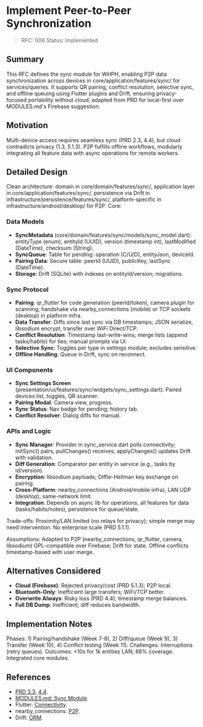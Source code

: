# Implement Peer-to-Peer Synchronization

> RFC: 006
> Status: Implemented

## Summary

This RFC defines the sync module for WHPH, enabling P2P data synchronization across devices in core/application/features/sync/ for services/queries. It supports QR pairing, conflict resolution, selective sync, and offline queuing using Flutter plugins and Drift, ensuring privacy-focused portability without cloud, adapted from PRD for local-first over MODULES.md's Firebase suggestion.

## Motivation

Multi-device access requires seamless sync (PRD 2.3, 4.4), but cloud contradicts privacy (1.3, 5.1.3). P2P fulfills offline workflows, modularly integrating all feature data with async operations for remote workers.

## Detailed Design

Clean architecture: domain in core/domain/features/sync/, application layer in core/application/features/sync/, persistence via Drift in infrastructure/persistence/features/sync/, platform-specific in infrastructure/android/desktop/ for P2P. Core:

### Data Models

- **SyncMetadata** (core/domain/features/sync/models/sync_model.dart): entityType (enum), entityId (UUID), version (timestamp int), lastModified (DateTime), checksum (String).
- **SyncQueue**: Table for pending: operation (C/U/D), entityJson, deviceId.
- **Pairing Data**: Secure table: peerId (UUID), publicKey, lastSync (DateTime).
- **Storage**: Drift (SQLite) with indexes on entityId/version; migrations.

### Sync Protocol

- **Pairing**: qr_flutter for code generation (peerId/token), camera plugin for scanning; handshake via nearby_connections (mobile) or TCP sockets (desktop) in platform infra.
- **Data Transfer**: Diffs since last sync via DB timestamps; JSON serialize, libsodium encrypt, transfer over WiFi Direct/TCP.
- **Conflict Resolution**: Timestamp last-write-wins; merge lists (append tasks/habits) for ties; manual prompts via UI.
- **Selective Sync**: Toggles per type in settings module; excludes sensitive.
- **Offline Handling**: Queue in Drift, sync on reconnect.

### UI Components

- **Sync Settings Screen** (presentation/ui/features/sync/widgets/sync_settings.dart): Paired devices list, toggles, QR scanner.
- **Pairing Modal**: Camera view, progress.
- **Sync Status**: Nav badge for pending; history tab.
- **Conflict Resolver**: Dialog diffs for manual.

### APIs and Logic

- **Sync Manager**: Provider in sync_service.dart polls connectivity; initSync() pairs, pullChanges() receives, applyChanges() updates Drift with validation.
- **Diff Generation**: Comparator per entity in service (e.g., tasks by id/version).
- **Encryption**: libsodium payloads; Diffie-Hellman key exchange on pairing.
- **Cross-Platform**: nearby_connections (Android/mobile infra), LAN UDP (desktop); same-network limit.
- **Integration**: Depends on async lib for operations, all features for data (tasks/habits/notes), persistence for queue/state.

Trade-offs: Proximity/LAN limited (no relays for privacy); simple merge may need intervention. No enterprise scale (PRD 5.1.1).

Assumptions: Adapted to P2P (nearby_connections, qr_flutter, camera, libsodium) GPL-compatible over Firebase; Drift for state. Offline conflicts timestamp-based with user merge.

## Alternatives Considered

- **Cloud (Firebase)**: Rejected privacy/cost (PRD 5.1.3); P2P local.
- **Bluetooth-Only**: Inefficient large transfers; WiFi/TCP better.
- **Overwrite Always**: Risky loss (PRD 4.4); timestamp merge balances.
- **Full DB Dump**: Inefficient; diff reduces bandwidth.

## Implementation Notes

Phases: 1) Pairing/handshake (Week 7-8), 2) Diff/queue (Week 9), 3) Transfer (Week 10), 4) Conflict testing (Week 11). Challenges: Interruptions (retry queues). Outcomes: <10s for 1k entities LAN; 88% coverage. Integrated core modules.

## References

- [PRD 3.3](https://github.com/ahmet-cetinkaya/whph/blob/ea71256c1/docs/PRD.md#L98-L103), [4.4](https://github.com/ahmet-cetinkaya/whph/blob/ea71256c1/docs/PRD.md#L165-L173).
- [MODULES.md: Sync Module](https://github.com/ahmet-cetinkaya/whph/blob/ea71256c1/docs/MODULES.md#L188-L214).
- Flutter: [Connectivity](https://pub.dev/packages/connectivity_plus).
- nearby_connections: [P2P](https://pub.dev/packages/nearby_connections).
- Drift: [ORM](https://pub.dev/packages/drift).

